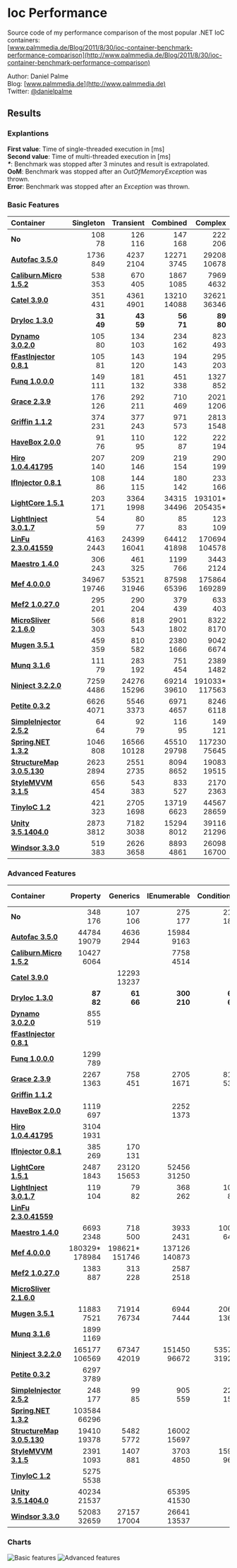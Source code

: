 Ioc Performance
===============

Source code of my performance comparison of the most popular .NET IoC containers:  
[www.palmmedia.de/Blog/2011/8/30/ioc-container-benchmark-performance-comparison](http://www.palmmedia.de/Blog/2011/8/30/ioc-container-benchmark-performance-comparison)

Author: Daniel Palme  
Blog: [www.palmmedia.de](http://www.palmmedia.de)  
Twitter: [@danielpalme](http://twitter.com/danielpalme)  

Results
-------
### Explantions
**First value**: Time of single-threaded execution in [ms]  
**Second value**: Time of multi-threaded execution in [ms]  
**_*_**: Benchmark was stopped after 3 minutes and result is extrapolated.  
**OoM**: Benchmark was stopped after an *OutOfMemoryException* was thrown.  
**Error**: Benchmark was stopped after an *Exception* was thrown.  
### Basic Features
|**Container**|**Singleton**|**Transient**|**Combined**|**Complex**|
|:------------|------------:|------------:|-----------:|----------:|
|**No**|108<br/>78|126<br/>116|147<br/>168|222<br/>206|
|**[Autofac 3.5.0](https://github.com/autofac/Autofac)**|1736<br/>849|4237<br/>2104|12271<br/>3745|29208<br/>10678|
|**[Caliburn.Micro 1.5.2](https://github.com/Caliburn-Micro/Caliburn.Micro)**|538<br/>353|670<br/>405|1867<br/>1085|7969<br/>4632|
|**[Catel 3.9.0](http://www.catelproject.com)**|351<br/>431|4361<br/>4901|13210<br/>14088|32621<br/>36346|
|**[DryIoc 1.3.0](https://bitbucket.org/dadhi/dryioc)**|**31**<br/>**49**|**43**<br/>**59**|**56**<br/>**71**|**89**<br/>**80**|
|**[Dynamo 3.0.2.0](http://www.dynamoioc.com)**|105<br/>80|134<br/>103|234<br/>162|823<br/>493|
|**[fFastInjector 0.8.1](https://ffastinjector.codeplex.com)**|105<br/>81|143<br/>120|194<br/>143|295<br/>203|
|**[Funq 1.0.0.0](https://funq.codeplex.com)**|149<br/>111|181<br/>132|451<br/>338|1327<br/>852|
|**[Grace 2.3.9](https://github.com/ipjohnson/Grace)**|176<br/>126|292<br/>211|710<br/>469|2021<br/>1206|
|**[Griffin 1.1.2](https://github.com/jgauffin/griffin.container)**|374<br/>231|377<br/>243|971<br/>573|2813<br/>1548|
|**[HaveBox 2.0.0](https://bitbucket.org/Have/havebox)**|91<br/>76|110<br/>95|122<br/>87|222<br/>194|
|**[Hiro 1.0.4.41795](https://github.com/philiplaureano/Hiro)**|207<br/>140|209<br/>146|219<br/>154|290<br/>199|
|**[IfInjector 0.8.1](https://github.com/iamahern/IfInjector)**|108<br/>86|144<br/>115|180<br/>142|233<br/>166|
|**[LightCore 1.5.1](http://www.lightcore.ch)**|203<br/>171|3364<br/>1998|34315<br/>34496|193101*<br/>205435*|
|**[LightInject 3.0.1.7](https://github.com/seesharper/LightInject)**|54<br/>59|80<br/>77|85<br/>83|123<br/>109|
|**[LinFu 2.3.0.41559](https://github.com/philiplaureano/LinFu)**|4163<br/>2443|24399<br/>16041|64412<br/>41898|170694<br/>104578|
|**[Maestro 1.4.0](https://github.com/JonasSamuelsson/Maestro)**|306<br/>243|461<br/>325|1199<br/>766|3443<br/>2124|
|**[Mef 4.0.0.0](https://mef.codeplex.com)**|34967<br/>19746|53521<br/>31946|87598<br/>65396|175864<br/>169289|
|**[Mef2 1.0.27.0](https://blogs.msdn.com/b/bclteam/p/composition.aspx)**|295<br/>201|290<br/>204|379<br/>439|633<br/>403|
|**[MicroSliver 2.1.6.0](https://microsliver.codeplex.com)**|566<br/>303|818<br/>543|2901<br/>1802|8322<br/>8170|
|**[Mugen 3.5.1](http://mugeninjection.codeplex.com)**|459<br/>359|810<br/>582|2380<br/>1666|9042<br/>6674|
|**[Munq 3.1.6](http://munq.codeplex.com)**|111<br/>79|283<br/>192|751<br/>454|2389<br/>1482|
|**[Ninject 3.2.2.0](http://ninject.org)**|7259<br/>4486|24276<br/>15296|69214<br/>39610|191033*<br/>117563|
|**[Petite 0.3.2](https://github.com/andlju/Petite)**|6626<br/>4071|5546<br/>3373|6971<br/>4657|8246<br/>6118|
|**[SimpleInjector 2.5.2](https://simpleinjector.org)**|64<br/>64|92<br/>79|116<br/>95|149<br/>121|
|**[Spring.NET 1.3.2](http://www.springframework.net/)**|1046<br/>808|16566<br/>10128|45510<br/>29798|117230<br/>75645|
|**[StructureMap 3.0.5.130](http://structuremap.net/structuremap)**|2623<br/>2894|2551<br/>2735|8094<br/>8652|19083<br/>19515|
|**[StyleMVVM 3.1.5](https://stylemvvm.codeplex.com)**|656<br/>454|543<br/>383|833<br/>527|2170<br/>2363|
|**[TinyIoC 1.2](https://github.com/grumpydev/TinyIoC)**|421<br/>323|2705<br/>1698|13719<br/>6623|44567<br/>28659|
|**[Unity 3.5.1404.0](http://msdn.microsoft.com/unity)**|2873<br/>3812|7182<br/>3038|15294<br/>8012|39116<br/>21296|
|**[Windsor 3.3.0](http://castleproject.org)**|519<br/>383|2626<br/>3658|8893<br/>4861|26098<br/>16700|
### Advanced Features
|**Container**|**Property**|**Generics**|**IEnumerable**|**Conditional**|**Child Container**|**Interception With Proxy**|
|:------------|-----------:|-----------:|--------------:|--------------:|------------------:|--------------------------:|
|**No**|348<br/>176|107<br/>106|275<br/>177|214<br/>180|1899<br/>524|88<br/>106|
|**[Autofac 3.5.0](https://github.com/autofac/Autofac)**|44784<br/>19079|4636<br/>2944|15984<br/>9163|<br/>|107702<br/>61266|43999<br/>23837|
|**[Caliburn.Micro 1.5.2](https://github.com/Caliburn-Micro/Caliburn.Micro)**|10427<br/>6064|<br/>|7758<br/>4514|<br/>|<br/>|<br/>|
|**[Catel 3.9.0](http://www.catelproject.com)**|<br/>|12293<br/>13237|<br/>|<br/>|<br/>|4411<br/>4783|
|**[DryIoc 1.3.0](https://bitbucket.org/dadhi/dryioc)**|**87**<br/>**82**|**61**<br/>**66**|**300**<br/>**210**|**69**<br/>**66**|<br/>|<br/>|
|**[Dynamo 3.0.2.0](http://www.dynamoioc.com)**|855<br/>519|<br/>|<br/>|<br/>|<br/>|<br/>|
|**[fFastInjector 0.8.1](https://ffastinjector.codeplex.com)**|<br/>|<br/>|<br/>|<br/>|<br/>|<br/>|
|**[Funq 1.0.0.0](https://funq.codeplex.com)**|1299<br/>789|<br/>|<br/>|<br/>|<br/>|<br/>|
|**[Grace 2.3.9](https://github.com/ipjohnson/Grace)**|2267<br/>1363|758<br/>451|2705<br/>1671|815<br/>532|**13425**<br/>**8140**|8368<br/>5180|
|**[Griffin 1.1.2](https://github.com/jgauffin/griffin.container)**|<br/>|<br/>|<br/>|<br/>|<br/>|<br/>|
|**[HaveBox 2.0.0](https://bitbucket.org/Have/havebox)**|1119<br/>697|<br/>|2252<br/>1373|<br/>|<br/>|**868**<br/>**538**|
|**[Hiro 1.0.4.41795](https://github.com/philiplaureano/Hiro)**|3104<br/>1931|<br/>|<br/>|<br/>|<br/>|<br/>|
|**[IfInjector 0.8.1](https://github.com/iamahern/IfInjector)**|385<br/>269|170<br/>131|<br/>|<br/>|<br/>|<br/>|
|**[LightCore 1.5.1](http://www.lightcore.ch)**|2487<br/>1843|23120<br/>15653|52456<br/>31250|<br/>|<br/>|<br/>|
|**[LightInject 3.0.1.7](https://github.com/seesharper/LightInject)**|119<br/>104|79<br/>82|368<br/>262|100<br/>81|<br/>|1647<br/>1079|
|**[LinFu 2.3.0.41559](https://github.com/philiplaureano/LinFu)**|<br/>|<br/>|<br/>|<br/>|<br/>|<br/>|
|**[Maestro 1.4.0](https://github.com/JonasSamuelsson/Maestro)**|6693<br/>2348|718<br/>500|3933<br/>2431|1007<br/>644|<br/>|9134<br/>5777|
|**[Mef 4.0.0.0](https://mef.codeplex.com)**|180329*<br/>178984|198621*<br/>151746|137126<br/>140873|<br/>|<br/>|<br/>|
|**[Mef2 1.0.27.0](https://blogs.msdn.com/b/bclteam/p/composition.aspx)**|1383<br/>887|313<br/>228|2587<br/>2518|<br/>|<br/>|<br/>|
|**[MicroSliver 2.1.6.0](https://microsliver.codeplex.com)**|<br/>|<br/>|<br/>|<br/>|<br/>|<br/>|
|**[Mugen 3.5.1](http://mugeninjection.codeplex.com)**|11883<br/>7521|71914<br/>76734|6944<br/>7444|2060<br/>1369|706941*<br/>OoM|5051527*<br/>Error|
|**[Munq 3.1.6](http://munq.codeplex.com)**|1899<br/>1169|<br/>|<br/>|<br/>|<br/>|<br/>|
|**[Ninject 3.2.2.0](http://ninject.org)**|165177<br/>106569|67347<br/>42019|151450<br/>96672|53576<br/>31926|45724250*<br/>37677615*|36162<br/>22413|
|**[Petite 0.3.2](https://github.com/andlju/Petite)**|6297<br/>3789|<br/>|<br/>|<br/>|<br/>|<br/>|
|**[SimpleInjector 2.5.2](https://simpleinjector.org)**|248<br/>177|99<br/>85|905<br/>559|221<br/>157|<br/>|10422<br/>6055|
|**[Spring.NET 1.3.2](http://www.springframework.net/)**|103584<br/>66296|<br/>|<br/>|<br/>|<br/>|77502<br/>43561|
|**[StructureMap 3.0.5.130](http://structuremap.net/structuremap)**|19410<br/>19378|5482<br/>5772|16002<br/>15697|<br/>|3372925*<br/>2327450*|14384<br/>8424|
|**[StyleMVVM 3.1.5](https://stylemvvm.codeplex.com)**|2391<br/>1093|1407<br/>881|3703<br/>4850|1598<br/>965|<br/>|<br/>|
|**[TinyIoC 1.2](https://github.com/grumpydev/TinyIoC)**|5275<br/>5538|<br/>|<br/>|<br/>|17576<br/>11517|<br/>|
|**[Unity 3.5.1404.0](http://msdn.microsoft.com/unity)**|40234<br/>21537|<br/>|65395<br/>41530|<br/>|53041<br/>31885|128682<br/>82599|
|**[Windsor 3.3.0](http://castleproject.org)**|52083<br/>32659|27157<br/>17004|26641<br/>13537|<br/>|340330*<br/>Error|21772<br/>13042|
### Charts
![Basic features](http://www.palmmedia.de/content/blogimages/5225c515-2f25-498f-84fe-6c6e931d2042.png)
![Advanced features](http://www.palmmedia.de/content/blogimages/e0401485-20c6-462e-b5d4-c9cf854e6bee.png)
